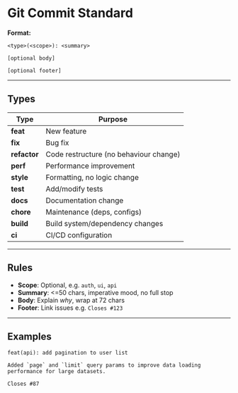 # Git Commit Standard

**Format:**
```
<type>(<scope>): <summary>

[optional body]

[optional footer]
```

---

## Types
| Type     | Purpose |
|----------|---------|
| **feat** | New feature |
| **fix**  | Bug fix |
| **refactor** | Code restructure (no behaviour change) |
| **perf** | Performance improvement |
| **style** | Formatting, no logic change |
| **test** | Add/modify tests |
| **docs** | Documentation change |
| **chore** | Maintenance (deps, configs) |
| **build** | Build system/dependency changes |
| **ci** | CI/CD configuration |

---

## Rules
- **Scope**: Optional, e.g. `auth`, `ui`, `api`
- **Summary**: <=50 chars, imperative mood, no full stop
- **Body**: Explain *why*, wrap at 72 chars
- **Footer**: Link issues e.g. `Closes #123`

---

## Examples
```
feat(api): add pagination to user list

Added `page` and `limit` query params to improve data loading
performance for large datasets.

Closes #87
```
